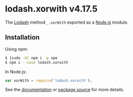# lodash.xorwith v4.17.5

The [Lodash](https://lodash.com/) method `_.xorWith` exported as a [Node.js](https://nodejs.org/) module.

## Installation

Using npm:
```bash
$ {sudo -H} npm i -g npm
$ npm i --save lodash.xorwith
```

In Node.js:
```js
var xorWith = require('lodash.xorwith');
```

See the [documentation](https://lodash.com/docs#xorWith) or [package source](https://github.com/lodash/lodash/blob/4.17.5-npm-packages/lodash.xorwith) for more details.
